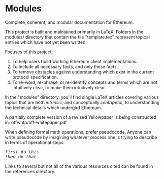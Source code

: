 # Modules

Complete, coherent, and modular documentation for Ethereum. 

This project is built and maintained primarily in LaTeX. Folders in the modules/ directory that contain the file "template.tex" represent topical entries which have not yet been written. 

Focuses of this project:

1. To help users build working Ethereum client implementations.
2. To include all necessary facts, and only those facts.
3. To remove obstacles against understanding which exist in the current protocol specification.
4. To re-word, re-phrase, or re-identify concepts and terms which are not intuitively clear, to make them intuitively clear.

In the "modules" directory, you'll find single LaTeX articles covering various topics that are both *intrinsic*, and conceptually *centripetal*, to understanding the technical details which undergird Ethereum. 

A partially complete version of a revised Yellowpaper is being constructed in: offwhtp/off-whitepaper.pdf

When defining formal math operations, prefer pseudocode. Anyone can write pseudocode by imagining whatever process one is trying to describe in terms of operational steps: 

<pre>
<i>first</i> do <i>this</i>
<i>then</i> do <i>that</i>
</pre>

Links to several but not all of the various resources cited can be found in the references directory.
